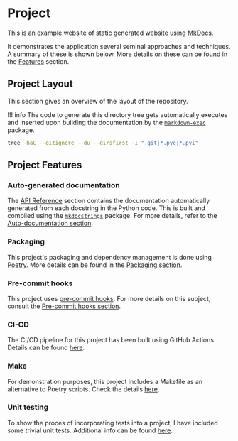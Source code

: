 # Project

This is an example website of static generated website using
[MkDocs](https://www.mkdocs.org/).

It demonstrates the application several seminal approaches and techniques. A summary of these is shown below. More details on these can be found in the [Features](./features/index.md) section.

## Project Layout

This section gives an overview of the layout of the repository.

!!! info
    The code to generate this directory tree gets automatically executes
    and inserted upon building the documentation by the [`markdown-exec`](https://pypi.org/project/markdown-exec/) package.

```bash title="Project structure" exec="true" source="material-block" result="ansi" html="false"
tree -haC --gitignore --du --dirsfirst -I ".git|*.pyc|*.pyi"
```

## Project Features

### Auto-generated documentation

The [API Reference](reference/mkdocs_demo/index.md) section contains the
documentation automatically generated from each docstring in the Python code.
This is built and compiled using the
[`mkdocstrings`](https://mkdocstrings.github.io/) package. For more details, refer to the [Auto-documentation section](./features/auto-documentation.md).

### Packaging

This project's packaging and dependency management is done using
[Poetry](https://python-poetry.org/). More details can be found in the [Packaging section](./features/packaging.md).

### Pre-commit hooks

This project uses [pre-commit hooks](https://pre-commit.com/). For more details on this subject, consult the [Pre-commit hooks section](./features/pre-commit.md).

### CI-CD

The CI/CD pipeline for this project has been built using GitHub Actions. Details can be found [here](./features/ci-cd.md).

### Make

For demonstration purposes, this project includes a Makefile as an alternative to Poetry scripts. Check the details [here](./features/make.md).

### Unit testing

To show the proces of incorporating tests into a project, I have included some trivial unit tests. Additional info can be found [here](./features/unit-testing.md).

